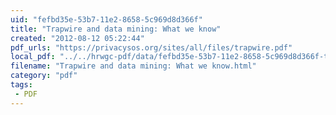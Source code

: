 ```yaml
---
uid: "fefbd35e-53b7-11e2-8658-5c969d8d366f"
title: "Trapwire and data mining: What we know"
created: "2012-08-12 05:22:44"
pdf_urls: "https://privacysos.org/sites/all/files/trapwire.pdf"
local_pdf: "../../hrwgc-pdf/data/fefbd35e-53b7-11e2-8658-5c969d8d366f-trapwire-and-data-mining-what-we-know.pdf"
filename: "Trapwire and data mining: What we know.html"
category: "pdf"
tags: 
 - PDF
---
```

